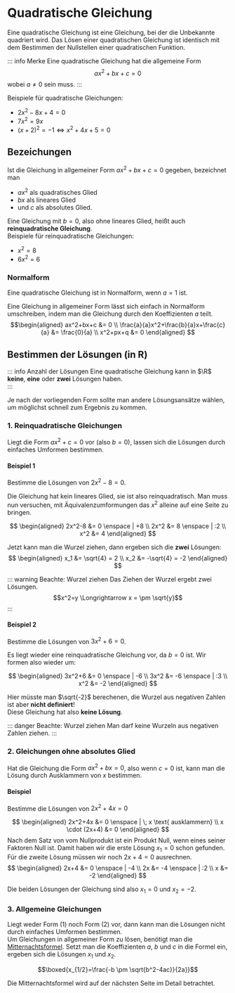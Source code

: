 # Quadratische Gleichung

Eine quadratische Gleichung ist eine Gleichung, bei der die Unbekannte quadriert wird. Das Lösen einer quadratischen
Gleichung ist identisch mit dem Bestimmen der Nullstellen einer quadratischen Funktion.

::: info Merke
Eine quadratische Gleichung hat die allgemeine Form
$$ax^2+bx+c=0$$
wobei $a \neq 0$ sein muss.
:::

Beispiele für quadratische Gleichungen:
  - $2x^2-8x+4=0$
  - $7x^2=9x$
  - $(x+2)^2=-1 \Leftrightarrow x^2+4x+5=0$

## Bezeichungen
Ist die Gleichung in allgemeiner Form $ax^2+bx+c=0$ gegeben, bezeichnet man
  - $ax^2$ als quadratisches Glied
  - $bx$ als lineares Glied
  - und $c$ als absolutes Glied.
  
Eine Gleichung mit $b=0$, also ohne lineares Glied, heißt auch **reinquadratische Gleichung**.  
Beispiele für reinquadratische Gleichungen:
  - $x^2=8$
  - $6x^2=6$

### Normalform
Eine quadratische Gleichung ist in Normalform, wenn $a=1$ ist.

Eine Gleichung in allgemeiner Form lässt sich einfach in Normalform umschreiben, indem man
die Gleichung durch den Koeffizienten $a$ teilt.  
$$\begin{aligned}
ax^2+bx+c &= 0 \\
\frac{a}{a}x^2+\frac{b}{a}x+\frac{c}{a} &= \frac{0}{a} \\
x^2+px+q &= 0
\end{aligned}
$$

## Bestimmen der Lösungen (in R)

::: info Anzahl der Lösungen
Eine quadratische Gleichung kann in $\R$ **keine**, **eine** oder **zwei** Lösungen haben.  
:::

Je nach der vorliegenden Form sollte man andere Lösungsansätze wählen, um möglichst schnell zum Ergebnis zu kommen.

### 1. Reinquadratische Gleichungen
Liegt die Form $ax^2+c=0$ vor (also $b=0$), lassen sich die Lösungen durch einfaches Umformen bestimmen.

#### Beispiel 1
  
Bestimme die Lösungen von $2x^2-8=0$.  

Die Gleichung hat kein lineares Glied, sie ist also reinquadratisch. Man muss nun versuchen, mit Äquivalenzumformungen 
das $x^2$ alleine auf eine Seite zu bringen.

$$
\begin{aligned}
2x^2-8 &= 0 \enspace | +8 \\
2x^2   &= 8 \enspace | :2 \\
x^2    &= 4
\end{aligned}
$$

Jetzt kann man die Wurzel ziehen, dann ergeben sich die **zwei** Lösungen:
$$
\begin{aligned}
x_1 &= \sqrt{4} = 2 \\ 
x_2 &= -\sqrt{4} = -2
\end{aligned}
$$ 

::: warning Beachte: Wurzel ziehen
Das Ziehen der Wurzel ergebt zwei Lösungen.
$$x^2=y \Longrightarrow x = \pm \sqrt{y}$$
:::

#### Beispiel 2
Bestimme die Lösungen von $3x^2+6=0$.

Es liegt wieder eine reinquadratische Gleichung vor, da $b=0$ ist. Wir formen also wieder um:

$$
\begin{aligned}
3x^2+6 &= 0 \enspace | -6 \\
3x^2   &= -6 \enspace | :3 \\
x^2    &= -2
\end{aligned}
$$

Hier müsste man $\sqrt{-2}$ berechenen, die Wurzel aus negativen Zahlen ist aber **nicht definiert**!  
Diese Gleichung hat also **keine Lösung**.

::: danger Beachte: Wurzel ziehen
Man darf keine Wurzeln aus negativen Zahlen ziehen.
:::

### 2. Gleichungen ohne absolutes Glied
Hat die Gleichung die Form $ax^2+bx=0$, also wenn $c=0$ ist,
kann man die Lösung durch Ausklammern von $x$ bestimmen.

#### Beispiel
Bestimme die Lösungen von $2x^2+4x=0$

$$
\begin{aligned}
2x^2+4x &= 0 \enspace | \; x \text{ ausklammern} \\
x \cdot (2x+4) &= 0
\end{aligned}
$$
Nach dem Satz von vom Nullprodukt ist ein Produkt Null, wenn eines seiner Faktoren Null ist. Damit haben
wir die erste Lösung $x_1=0$ schon gefunden.  
Für die zweite Lösung müssen wir noch $2x+4=0$ ausrechnen.
$$
\begin{aligned}
2x+4    &= 0 \enspace | -4 \\
2x      &= -4 \enspace | :2 \\
x       &= -2
\end{aligned}
$$

Die beiden Lösungen der Gleichung sind also $x_1=0$ und $x_2=-2$.

### 3. Allgemeine Gleichungen
Liegt weder Form (1) noch Form (2) vor, dann kann man die Lösungen nicht durch einfaches Umformen
bestimmen.  
Um Gleichungen in allgemeiner Form zu lösen, benötigt man die 
[Mitternachtsformel](-mitternachtsformel). Setzt man die Koeffizienten $a$, $b$ und $c$ in die 
Formel ein, ergeben sich die Lösungen $x_1$ und $x_2$.

$$\boxed{x_{1/2}=\frac{-b \pm \sqrt{b^2-4ac}}{2a}}$$

Die Mitternachtsformel wird auf der nächsten Seite im Detail betrachtet.
